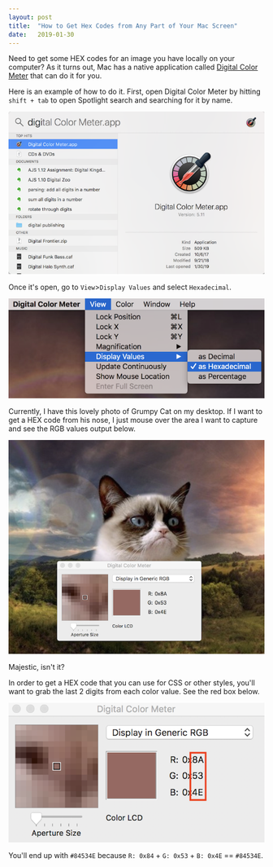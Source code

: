 ```yaml
---
layout: post
title:  "How to Get Hex Codes from Any Part of Your Mac Screen"
date:   2019-01-30
---
```

Need to get some HEX codes for an image you have locally on your computer? As it turns out, Mac has a native application called [Digital Color Meter](https://support.apple.com/guide/digital-color-meter/welcome/mac) that can do it for you.

Here is an example of how to do it. First, open Digital Color Meter by hitting `shift + tab` to open Spotlight search and searching for it by name.

![My helpful screenshot](/img/posts/digitalcolormeter1.png)


Once it's open, go to `View`>`Display Values` and select `Hexadecimal`.

![My helpful screenshot](/img/posts/digitalcolormeter2.png)

Currently, I have this lovely photo of Grumpy Cat on my desktop. If I want to get a HEX code from his nose, I just mouse over the area I want to capture and see the RGB values output below.

![My helpful screenshot](/img/posts/digitalcolormeter3.png)

Majestic, isn't it?

In order to get a HEX code that you can use for CSS or other styles, you'll want to grab the last 2 digits from each color value. See the red box below.

![My helpful screenshot](/img/posts/digitalcolormeter4.png)

You'll end up with `#84534E` because `R: 0x84` + `G: 0x53` + `B: 0x4E`  == `#84534E`.
